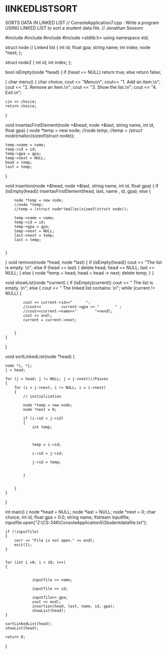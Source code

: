 # lINKEDLISTSORT
SORTS DATA IN LINKED LIST 
// ConsoleApplication7.cpp : Write a program USING LINKED LIST to sort a student data file. 
// Jonathan Sessom

#include <iostream>
#include <fstream>
#include <string>
#include <stdlib.h>
using namespace std;




struct node // Linked list
{
	int id;
	float gpa;
	string name;
	int index;
	node *next;
};

struct node2
{
	int id;
	int index;
};


bool isEmpty(node *head)
{
	if (head == NULL)
		return true;
	else
		return false;

}
char menu()
{
	char choice;
	cout << "Menu\n";
	cout<< "1. Add an item.\n";
	cout << "2. Remove an item.\n";
	cout << "3. Show the list.\n";
	cout << "4. Exit.\n";
	
	cin >> choice;
	return choice;
}

void insertasFirstElement(node *&head, node *&last, string name, int id, float gpa)
{
	node *temp = new node;
	//node *temp;
	//temp = (struct node*)malloc(sizeof(struct node));

	temp->name = name;
	temp->id = id;
	temp->gpa = gpa;
	temp->next = NULL;
	head = temp;
	last = temp;

}



void insertion(node *&head, node *&last, string name, int id, float gpa)
{
	if (isEmpty(head))
		insertasFirstElement(head, last, name , id, gpa);
	else
	{
		
		node *temp = new node;
		//node *temp;
		//temp = (struct node*)malloc(sizeof(struct node));
		
		temp->name = name;
		temp->id = id;
		temp->gpa = gpa;
		temp->next = NULL;
		last->next = temp;
		last = temp;
		

	}

}
void remove(node *head, node *last)
{
	if (isEmpty(head))
		cout << "The list is empty. \n";
	else if (head == last)
	{
		delete head;
		head == NULL;
		last == NULL;
	}
	else
	{
		node *temp = head;
		head = head -> next;
		delete temp;
	}
}

void showList(node *current)
{
	if (isEmpty(current))
		cout << " The list is empty. \n";
	else
	{
		cout << " The linked list contains: \n";
		while (current != NULL)
		{

			cout << current->id<<"		";
			//cout<<		 current->gpa << "		 " ; 
			//cout<<current->name<<"		"<<endl;
			cout << endl;
			current = current->next;


		}
	}
}

void sortLinkedList(node *head)
{
	

	node *i, *j;
	j = head;

	for (j = head; j != NULL; j = j->next)//Passes
	{
		for (i = j->next; i != NULL; i = i->next)
		{
			// initialization
			
			node *temp = new node;
			node *next = 0;
			
			if (i->id < j->id)
			{
				int temp; 
				
				

				temp = i->id;

				i->id = j->id;

				j->id = temp;
				

			}
			
		
		}
	}

}






int main()
{
	node *head = NULL;
	node *last = NULL;
	node *next = 0;
	char choice;
	int id;
	float gpa = 0.0;
	string name;
	ifstream inputfile;
	inputfile.open("Z:\\CS-246\\ConsoleApplication5\\Studentdatafile.txt");

	if (!inputfile)
	{
		cerr << "File is not open." << endl;
		exit(1);
	}

	
	for (int i =0; i < 10; i++)
	{
		

				inputfile >> name;
				
				inputfile >> id;
				
				inputfile>> gpa;
				cout << endl;
				insertion(head, last, name, id, gpa);
				showList(head);
	} 
	
	sortLinkedList(head);
	showList(head);

	return 0;
}
